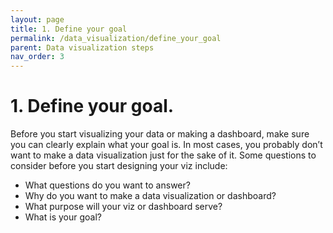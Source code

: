 ```yaml
---
layout: page
title: 1. Define your goal
permalink: /data_visualization/define_your_goal
parent: Data visualization steps
nav_order: 3
---
```


# 1. Define your goal.

Before you start visualizing your data or making a dashboard, make sure you can clearly explain what your goal is. In most cases, you probably don’t want to make a data visualization just for the sake of it. Some questions to consider before you start designing your viz include:

* What questions do you want to answer?
* Why do you want to make a data visualization or dashboard?
* What purpose will your viz or dashboard serve?
* What is your goal?